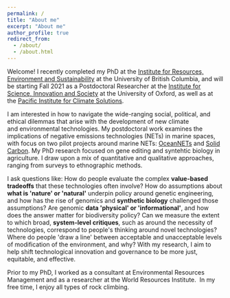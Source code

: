 ```yaml
---
permalink: /
title: "About me"
excerpt: "About me"
author_profile: true
redirect_from: 
  - /about/
  - /about.html
---
```

<meta name="google-site-verification" content="Jy05SedUhz8zXi4gXXgGV_PC_PZh_xNqKwDk5QhL_EQ" />

Welcome! I recently completed my PhD at the [Institute for Resources, Environment and Sustainability](https://www.ires.ubc.ca) at the University of British Columbia, and will be starting Fall 2021 as a Postdoctoral Researcher at the [Institute for Science, Innovation and Society](https://www.insis.ox.ac.uk) at the University of Oxford, as well as at the [Pacific Institute for Climate Solutions](https://pics.uvic.ca). 

I am interested in how to navigate the wide-ranging social, political, and ethical dilemmas that arise with the development of new climate and environmental technologies. My postdoctoral work examines the implications of negative emissions technologies (NETs) in marine spaces, with focus on two pilot projects around marine NETs: [OceanNETs](https://www.oceannets.eu/) and [Solid Carbon](https://pics.uvic.ca/projects/solid-carbon-negative-emissions-technology-feasibility-study). My PhD research focused on gene editing and syntehtic biology in agriculture. I draw upon a mix of quantitative and qualitative approaches, ranging from surveys to ethnographic methods.

I ask questions like: How do people evaluate the complex **value-based tradeoffs** that these technologies often involve? How do assumptions about **what is 'nature' or 'natural'** underpin policy around genetic engineering, and how has the rise of genomics and **synthetic biology** challenged those assumptions? Are genomic **data 'physical' or 'informational'**, and how does the answer matter for biodiversity policy? Can we measure the extent to which broad, **system-level critiques**, such as around the necessity of technologies, correspond to people's thinking around novel technologies? Where do people 'draw a line' between acceptable and unacceptable levels of modification of the environment, and why? With my research, I aim to help shift technological innovation and governance to be more just, equitable, and effective.

Prior to my PhD, I worked as a consultant at Environmental Resources Management and as a researcher at the World Resources Institute. 
In my free time, I enjoy all types of rock climbing.
